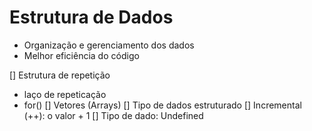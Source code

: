 # Estrutura de Dados

- Organização e gerenciamento dos dados
- Melhor eficiência do código

[] Estrutura de repetição
  - laço de repeticação
  - for()
[] Vetores (Arrays)
  [] Tipo de dados estruturado
[] Incremental (++): o valor + 1
[] Tipo de dado: Undefined